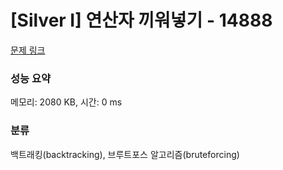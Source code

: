 # [Silver I] 연산자 끼워넣기 - 14888 

[문제 링크](https://www.acmicpc.net/problem/14888) 

### 성능 요약

메모리: 2080 KB, 시간: 0 ms

### 분류

백트래킹(backtracking), 브루트포스 알고리즘(bruteforcing)

